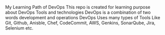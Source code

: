 My Learning Path of DevOps
This repo is created for learning purpose 
about DevOps Tools and technologies
DevOps is a combination of two words development and operations
DevOps Uses many types of Tools
Like Git, Github, Anisble, Chef, CodeCommit, AWS, Genkins, SonarQube, Jira, Selenium etc.
